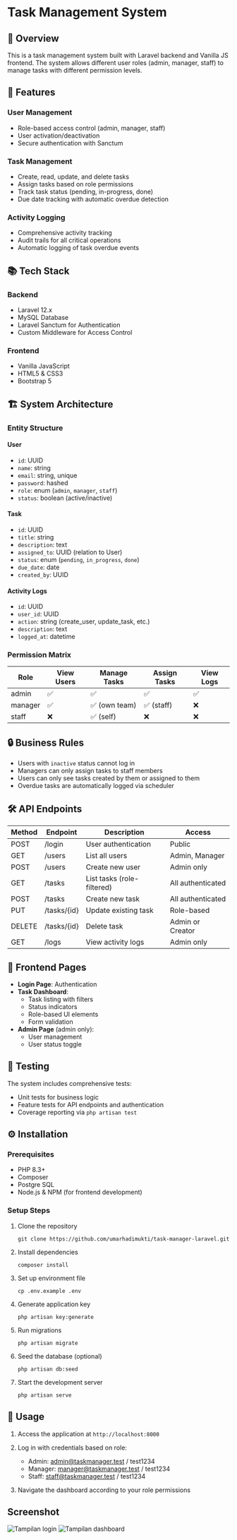 # Task Management System

## 🌟 Overview

This is a task management system built with Laravel backend and Vanilla JS frontend. The system allows different user roles (admin, manager, staff) to manage tasks with different permission levels.

## 🚀 Features

### User Management
- Role-based access control (admin, manager, staff)
- User activation/deactivation
- Secure authentication with Sanctum

### Task Management
- Create, read, update, and delete tasks
- Assign tasks based on role permissions
- Track task status (pending, in-progress, done)
- Due date tracking with automatic overdue detection

### Activity Logging
- Comprehensive activity tracking
- Audit trails for all critical operations
- Automatic logging of task overdue events

## 📚 Tech Stack

### Backend
- Laravel 12.x
- MySQL Database
- Laravel Sanctum for Authentication
- Custom Middleware for Access Control

### Frontend
- Vanilla JavaScript
- HTML5 & CSS3
- Bootstrap 5

## 🏗️ System Architecture

### Entity Structure

#### User
- `id`: UUID
- `name`: string
- `email`: string, unique
- `password`: hashed
- `role`: enum (`admin`, `manager`, `staff`)
- `status`: boolean (active/inactive)

#### Task
- `id`: UUID
- `title`: string
- `description`: text
- `assigned_to`: UUID (relation to User)
- `status`: enum (`pending`, `in_progress`, `done`)
- `due_date`: date
- `created_by`: UUID

#### Activity Logs
- `id`: UUID
- `user_id`: UUID
- `action`: string (create_user, update_task, etc.)
- `description`: text
- `logged_at`: datetime

### Permission Matrix

| Role    | View Users | Manage Tasks | Assign Tasks | View Logs |
|---------|------------|--------------|--------------|-----------|
| admin   | ✅         | ✅           | ✅           | ✅        |
| manager | ✅         | ✅ (own team)| ✅ (staff)   | ❌        |
| staff   | ❌         | ✅ (self)    | ❌           | ❌        |

## 🔒 Business Rules

- Users with `inactive` status cannot log in
- Managers can only assign tasks to staff members
- Users can only see tasks created by them or assigned to them
- Overdue tasks are automatically logged via scheduler

## 🛠️ API Endpoints

| Method | Endpoint      | Description                 | Access                |
|--------|---------------|-----------------------------|----------------------|
| POST   | /login        | User authentication         | Public               |
| GET    | /users        | List all users              | Admin, Manager       |
| POST   | /users        | Create new user             | Admin only           |
| GET    | /tasks        | List tasks (role-filtered)  | All authenticated    |
| POST   | /tasks        | Create new task             | All authenticated    |
| PUT    | /tasks/{id}   | Update existing task        | Role-based           |
| DELETE | /tasks/{id}   | Delete task                 | Admin or Creator     |
| GET    | /logs         | View activity logs          | Admin only           |

## 📱 Frontend Pages

- **Login Page**: Authentication
- **Task Dashboard**: 
  - Task listing with filters
  - Status indicators
  - Role-based UI elements
  - Form validation
- **Admin Page** (admin only):
  - User management
  - User status toggle

## 🧪 Testing

The system includes comprehensive tests:
- Unit tests for business logic
- Feature tests for API endpoints and authentication
- Coverage reporting via `php artisan test`


## ⚙️ Installation

### Prerequisites
- PHP 8.3+
- Composer
- Postgre SQL
- Node.js & NPM (for frontend development)

### Setup Steps
1. Clone the repository
   ```
   git clone https://github.com/umarhadimukti/task-manager-laravel.git
   ```

2. Install dependencies
   ```
   composer install
   ```

3. Set up environment file
   ```
   cp .env.example .env
   ```

4. Generate application key
   ```
   php artisan key:generate
   ```

5. Run migrations
   ```
   php artisan migrate
   ```

6. Seed the database (optional)
   ```
   php artisan db:seed
   ```

7. Start the development server
   ```
   php artisan serve
   ```

## 📝 Usage

1. Access the application at `http://localhost:8000`
2. Log in with credentials based on role:
   - Admin: admin@taskmanager.test / test1234
   - Manager: manager@taskmanager.test / test1234
   - Staff: staff@taskmanager.test / test1234

3. Navigate the dashboard according to your role permissions

## Screenshot
![Tampilan login](docs/ss1.png)
![Tampilan dashboard](docs/ss2.png)
